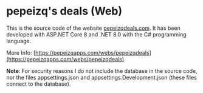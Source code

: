 # pepeizq's deals (Web)

This is the source code of the website [pepeizqdeals.com](https://pepeizqdeals.com/). It has been developed with ASP.NET Core 8 and .NET 8.0 with the C# programming language.

More Info:
[https://pepeizqapps.com/webs/pepeizqdeals](https://pepeizqapps.com/webs/pepeizqdeals)

**Note**: For security reasons I do not include the database in the source code, nor the files appsettings.json and appsettings.Development.json (these files connect to the database).
